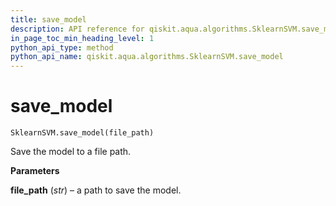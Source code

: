 ```yaml
---
title: save_model
description: API reference for qiskit.aqua.algorithms.SklearnSVM.save_model
in_page_toc_min_heading_level: 1
python_api_type: method
python_api_name: qiskit.aqua.algorithms.SklearnSVM.save_model
---
```


# save\_model

<span id="qiskit.aqua.algorithms.SklearnSVM.save_model" />

`SklearnSVM.save_model(file_path)`

Save the model to a file path.

**Parameters**

**file\_path** (*str*) – a path to save the model.

